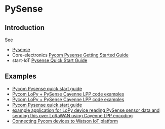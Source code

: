 # PySense

## Introduction

See 

  * [Pysense](https://github.com/pycom/pycom-micropython-sigfox/blob/master/docs/pycom_esp32/tutorial/includes/pysense-start.rst)
  * Core-electronics [Pycom Pysense Getting Started Guide](https://core-electronics.com.au/tutorials/pycom-pysense-getting-started.html)
  * start-IoT [Pysense Quick Start Guide](https://startiot.telenor.com/learning/pysense-quick-start-guide/)

## Examples

  * [Pycom Pysense quick start guide](https://startiot.telenor.com/learning/pysense-quick-start-guide/)
  * [Pycom LoPy + PySense Cayenne LPP code examples](https://forum.loraserver.io/t/pycom-lopy-pysense-cayenne-lpp-code-examples/692)
  * [Pycom LoPy + PySense Cayenne LPP code examples](https://forum.loraserver.io/t/pycom-lopy-pysense-cayenne-lpp-code-examples/692)
  * [Pycom Pysense quick start guide](https://startiot.telenor.com/learning/pysense-quick-start-guide/)
  * [example application for LoPy device reading PySense sensor data and sending this over LoRaWAN using Cayenne LPP encoding](https://forum.loraserver.io/t/pycom-lopy-pysense-cayenne-lpp-code-examples/692)
  * [Connecting Pycom devices to Watson IoT platform](https://developer.ibm.com/recipes/tutorials/connecting-pycom-devices-to-watson-iot-platform/)
